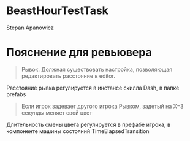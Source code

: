 # BeastHourTestTask

Stepan Apanowicz

Пояснение для ревьювера
=====================================

>Рывок. Должная существовать настройка, позволяющая редактировать расстояние в editor.

Расстояние рывка регулируется в инстансе скилла Dash, в папке prefabs

>Если игрок задевает другого игрока Рывком, задетый на Х=3 секунды меняет свой цвет

Длительность смены цвета регулируется в префабе игрока, в компоненте машины состояний TimeElapsedTransition

